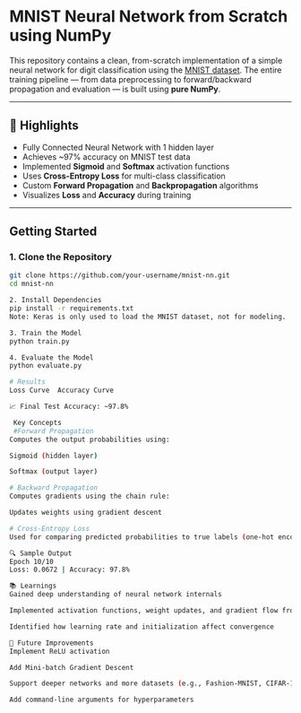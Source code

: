 #  MNIST Neural Network from Scratch using NumPy

This repository contains a clean, from-scratch implementation of a simple neural network for digit classification using the [MNIST dataset](http://yann.lecun.com/exdb/mnist/). The entire training pipeline — from data preprocessing to forward/backward propagation and evaluation — is built using **pure NumPy**.

---

## 📌 Highlights

-  Fully Connected Neural Network with 1 hidden layer
-  Achieves ~97% accuracy on MNIST test data
-  Implemented **Sigmoid** and **Softmax** activation functions
-  Uses **Cross-Entropy Loss** for multi-class classification
-  Custom **Forward Propagation** and **Backpropagation** algorithms
-  Visualizes **Loss** and **Accuracy** during training

---
##  Getting Started

### 1. Clone the Repository

```bash
git clone https://github.com/your-username/mnist-nn.git
cd mnist-nn

2. Install Dependencies
pip install -r requirements.txt
Note: Keras is only used to load the MNIST dataset, not for modeling.

3. Train the Model
python train.py

4. Evaluate the Model
python evaluate.py

# Results
Loss Curve	Accuracy Curve

📈 Final Test Accuracy: ~97.8%

 Key Concepts
 #Forward Propagation
Computes the output probabilities using:

Sigmoid (hidden layer)

Softmax (output layer)

# Backward Propagation
Computes gradients using the chain rule:

Updates weights using gradient descent

# Cross-Entropy Loss
Used for comparing predicted probabilities to true labels (one-hot encoded).

🔍 Sample Output
Epoch 10/10
Loss: 0.0672 | Accuracy: 97.8%

📚 Learnings
Gained deep understanding of neural network internals

Implemented activation functions, weight updates, and gradient flow from scratch

Identified how learning rate and initialization affect convergence

🔮 Future Improvements
Implement ReLU activation

Add Mini-batch Gradient Descent

Support deeper networks and more datasets (e.g., Fashion-MNIST, CIFAR-10)

Add command-line arguments for hyperparameters

